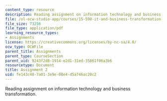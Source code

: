 ```yaml
---
content_type: resource
description: Reading assignment on information technology and business transformation.
file: /ol-ocw-studio-app/courses/15-598-it-and-business-transformation-spring-2003/fe143c487a013e9e08e4d5a746ac20c2_asssignment2.pdf
file_size: 73256
file_type: application/pdf
learning_resource_types:
- Assignments
license: https://creativecommons.org/licenses/by-nc-sa/4.0/
ocw_type: OCWFile
parent_title: Assignments
parent_type: CourseSection
parent_uid: 9243f2d8-1914-e2d1-31ed-35861f06a3b6
resourcetype: Document
title: Assignment 2
uid: fe143c48-7a01-3e9e-08e4-d5a746ac20c2
---
```

Reading assignment on information technology and business transformation.